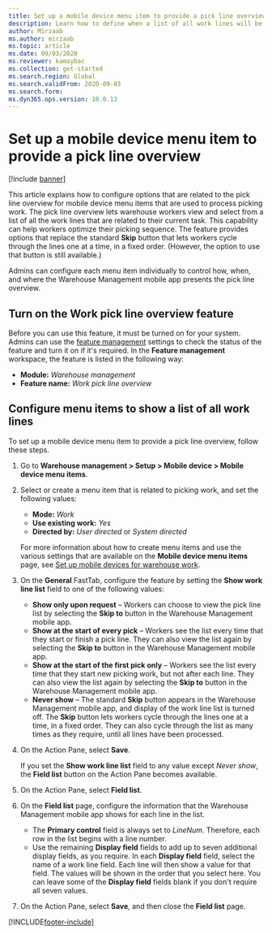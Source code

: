 ```yaml
---
title: Set up a mobile device menu item to provide a pick line overview
description: Learn how to define when a list of all work lines will be shown to warehouse workers who are processing warehouse work on a mobile device.
author: Mirzaab
ms.author: mirzaab
ms.topic: article
ms.date: 09/03/2020
ms.reviewer: kamaybac
ms.collection: get-started
ms.search.region: Global
ms.search.validFrom: 2020-09-03
ms.search.form:
ms.dyn365.ops.version: 10.0.13
---
```


# Set up a mobile device menu item to provide a pick line overview

[!include [banner](../includes/banner.md)]

This article explains how to configure options that are related to the pick line overview for mobile device menu items that are used to process picking work. The pick line overview lets warehouse workers view and select from a list of all the work lines that are related to their current task. This capability can help workers optimize their picking sequence. The feature provides options that replace the standard **Skip** button that lets workers cycle through the lines one at a time, in a fixed order. (However, the option to use that button is still available.)

Admins can configure each menu item individually to control how, when, and where the Warehouse Management mobile app presents the pick line overview.

## Turn on the Work pick line overview feature

Before you can use this feature, it must be turned on for your system. Admins can use the [feature management](../../fin-ops-core/fin-ops/get-started/feature-management/feature-management-overview.md) settings to check the status of the feature and turn it on if it's required. In the **Feature management** workspace, the feature is listed in the following way:

- **Module:** _Warehouse management_
- **Feature name:** _Work pick line overview_

## Configure menu items to show a list of all work lines

To set up a mobile device menu item to provide a pick line overview, follow these steps.

1. Go to **Warehouse management \> Setup \> Mobile device \> Mobile device menu items**.
1. Select or create a menu item that is related to picking work, and set the following values:

    - **Mode:** *Work*
    - **Use existing work:** *Yes*
    - **Directed by:** *User directed* or *System directed*

    For more information about how to create menu items and use the various settings that are available on the **Mobile device menu items** page, see [Set up mobile devices for warehouse work](configure-mobile-devices-warehouse.md).

1. On the **General** FastTab, configure the feature by setting the **Show work line list** field to one of the following values:

    - **Show only upon request** – Workers can choose to view the pick line list by selecting the **Skip to** button in the Warehouse Management mobile app.
    - **Show at the start of every pick** – Workers see the list every time that they start or finish a pick line. They can also view the list again by selecting the **Skip to** button in the Warehouse Management mobile app.
    - **Show at the start of the first pick only** – Workers see the list every time that they start new picking work, but not after each line. They can also view the list again by selecting the **Skip to** button in the Warehouse Management mobile app.
    - **Never show** – The standard **Skip** button appears in the Warehouse Management mobile app, and display of the work line list is turned off. The **Skip** button lets workers cycle through the lines one at a time, in a fixed order. They can also cycle through the list as many times as they require, until all lines have been processed.

1. On the Action Pane, select **Save**.

    If you set the **Show work line list** field to any value except *Never show*, the **Field list** button on the Action Pane becomes available.

1. On the Action Pane, select **Field list**.
1. On the **Field list** page, configure the information that the Warehouse Management mobile app shows for each line in the list.

    - The **Primary control** field is always set to *LineNum*. Therefore, each row in the list begins with a line number.
    - Use the remaining **Display field** fields to add up to seven additional display fields, as you require. In each **Display field** field, select the name of a work line field. Each line will then show a value for that field. The values will be shown in the order that you select here. You can leave some of the **Display field** fields blank if you don't require all seven values.

1. On the Action Pane, select **Save**, and then close the **Field list** page.


[!INCLUDE[footer-include](../../includes/footer-banner.md)]